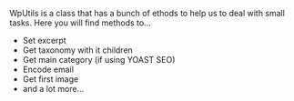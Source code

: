 WpUtils is a class that has a bunch of ethods to help us to deal with small tasks.
Here you will find methods to...

- Set excerpt
- Get taxonomy with it children
- Get main category (if using YOAST SEO)
- Encode email
- Get first image
- and a lot more...
